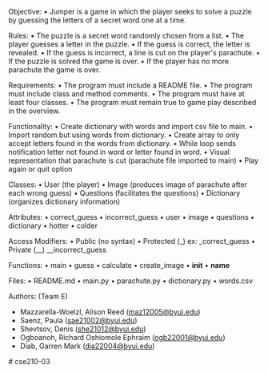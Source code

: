 Objective:
• Jumper is a game in which the player seeks to solve a puzzle by guessing the letters of a secret word one at a time. 

Rules: 
• The puzzle is a secret word randomly chosen from a list.
• The player guesses a letter in the puzzle.
• If the guess is correct, the letter is revealed.
• If the guess is incorrect, a line is cut on the player's parachute.
• If the puzzle is solved the game is over.
• If the player has no more parachute the game is over.

Requirements: 
• The program must include a README file.
• The program must include class and method comments.
• The program must have at least four classes.
• The program must remain true to game play described in the overview.

Functionality: 
• Create dictionary with words and import csv file to main. 
• Import random but using words from dictionary.
• Create array to only accept letters found in the words from dictionary.
• While loop sends notification letter not found in word or letter found in word.
• Visual representation that parachute is cut (parachute file imported to main) 
• Play again or quit option 

Classes: 
• User (the player)
• Image (produces image of parachute after each wrong guess)
• Questions (facilitates the questions)
• Dictionary (organizes dictionary information)

Attributes:
• correct_guess
• incorrect_guess
• user
• image
• questions
• dictionary
• hotter
• colder

Access Modifiers:
• Public (no syntax)
• Protected (_) ex: _correct_guess 
• Private (__) __incorrect_guess

Functions:
• main
• guess
• calculate
• create_image 
• __init__
• __name__

Files: 
• README.md
• main.py
• parachute.py
• dictionary.py
• words.csv 

Authors: (Team E) 
- Mazzarella-Woelzl, Alison Reed (maz12005@byui.edu)
- Saenz, Paula (sae21002@byui.edu)
- Shevtsov, Denis (she21012@byui.edu)
- Ogboanoh, Richard Oshiomole Ephraim (ogb22001@byui.edu)
- Diab, Garren Mark (dia22004@byui.edu)

#   c s e 2 1 0 - 0 3  
 